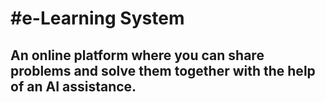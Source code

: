 #e-Learning System
===

An online platform where you can share problems and solve them together with the help of an AI assistance.
---
